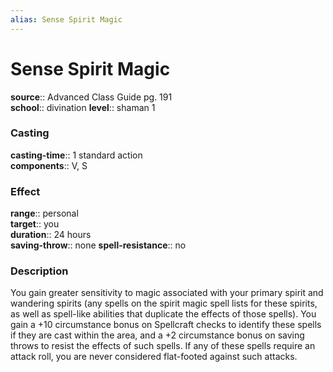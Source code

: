 ```yaml
---
alias: Sense Spirit Magic
---
```


# Sense Spirit Magic 

**source**:: Advanced Class Guide pg. 191  
**school**:: divination
**level**:: shaman 1

### Casting 

**casting-time**:: 1 standard action  
**components**:: V, S

### Effect 

**range**:: personal  
**target**:: you  
**duration**:: 24 hours  
**saving-throw**:: none
**spell-resistance**:: no

### Description 

You gain greater sensitivity to magic associated with your primary spirit and wandering spirits (any spells on the spirit magic spell lists for these spirits, as well as spell-like abilities that duplicate the effects of those spells). You gain a +10 circumstance bonus on Spellcraft checks to identify these spells if they are cast within the area, and a +2 circumstance bonus on saving throws to resist the effects of such spells. If any of these spells require an attack roll, you are never considered flat-footed against such attacks.
